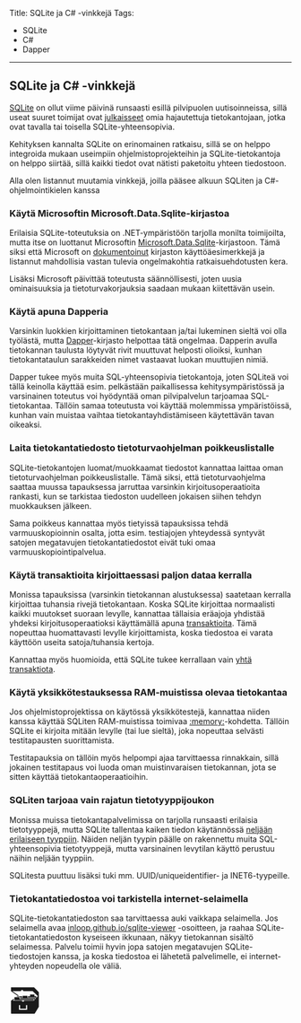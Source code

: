 Title: SQLite ja C# -vinkkejä
Tags: 
  - SQLite
  - C#
  - Dapper
---

## SQLite ja C# -vinkkejä

[SQLite](https://www.sqlite.org/index.html) on ollut viime päivinä runsaasti esillä pilvipuolen uutisoinneissa, sillä useat suuret toimijat ovat [julkaisseet](https://blog.cloudflare.com/introducing-d1/) omia hajautettuja tietokantojaan, jotka ovat tavalla tai toisella SQLite-yhteensopivia.

Kehityksen kannalta SQLite on erinomainen ratkaisu, sillä se on helppo integroida mukaan useimpiin ohjelmistoprojekteihin ja SQLite-tietokantoja on helppo siirtää, sillä kaikki tiedot ovat nätisti paketoitu yhteen tiedostoon.

Alla olen listannut muutamia vinkkejä, joilla pääsee alkuun SQLiten ja C#-ohjelmointikielen kanssa

### Käytä Microsoftin Microsoft.Data.Sqlite-kirjastoa

Erilaisia SQLite-toteutuksia on .NET-ympäristöön tarjolla monilta toimijoilta, mutta itse on luottanut Microsoftin [Microsoft.Data.Sqlite](https://www.nuget.org/packages/Microsoft.Data.Sqlite)-kirjastoon. Tämä siksi että Microsoft on [dokumentoinut](https://docs.microsoft.com/en-us/dotnet/standard/data/sqlite/?tabs=netcore-cli) kirjaston käyttöäesimerkkejä ja listannut mahdollisia vastan tulevia ongelmakohtia ratkaisuehdotusten kera.

Lisäksi Microsoft päivittää toteutusta säännöllisesti, joten uusia ominaisuuksia ja tietoturvakorjauksia saadaan mukaan kiitettävän usein.

### Käytä apuna Dapperia

Varsinkin luokkien kirjoittaminen tietokantaan ja/tai lukeminen sieltä voi olla työlästä, mutta [Dapper](https://github.com/DapperLib/Dapper)-kirjasto helpottaa tätä ongelmaa. Dapperin avulla tietokannan taulusta löytyvät rivit muuttuvat helposti olioiksi, kunhan tietokantataulun sarakkeiden nimet vastaavat luokan muuttujien nimiä.

Dapper tukee myös muita SQL-yhteensopivia tietokantoja, joten SQLiteä voi tällä keinolla käyttää esim. pelkästään paikallisessa kehitysympäristössä ja varsinainen toteutus voi hyödyntää oman pilvipalvelun tarjoamaa SQL-tietokantaa. Tällöin samaa toteutusta voi käyttää molemmissa ympäristöissä, kunhan vain muistaa vaihtaa tietokantayhdistämiseen käytettävän tavan oikeaksi.

### Laita tietokantatiedosto tietoturvaohjelman poikkeuslistalle

SQLite-tietokantojen luomat/muokkaamat tiedostot kannattaa laittaa oman tietoturvaohjelman poikkeuslistalle. Tämä siksi, että tietoturvaohjelma saattaa muussa tapauksessa jarruttaa varsinkin kirjoitusoperaatioita rankasti, kun se tarkistaa tiedoston uudelleen jokaisen siihen tehdyn muokkauksen jälkeen.

Sama poikkeus kannattaa myös tietyissä tapauksissa tehdä varmuuskopioinnin osalta, jotta esim. testiajojen yhteydessä syntyvät satojen megatavujen tietokantatiedostot eivät tuki omaa varmuuskopiointipalvelua.

### Käytä transaktioita kirjoittaessasi paljon dataa kerralla

Monissa tapauksissa (varsinkin tietokannan alustuksessa) saatetaan kerralla kirjoittaa tuhansia rivejä tietokantaan. Koska SQLite kirjoittaa normaalisti kaikki muutokset suoraan levylle, kannattaa tällaisia eräajoja yhdistää yhdeksi kirjoitusoperaatioksi käyttämällä apuna [transaktioita](https://docs.microsoft.com/en-us/dotnet/standard/data/sqlite/bulk-insert). Tämä nopeuttaa huomattavasti levylle kirjoittamista, koska tiedostoa ei varata käyttöön useita satoja/tuhansia kertoja.

Kannattaa myös huomioida, että SQLite tukee kerrallaan vain [yhtä transaktiota](https://docs.microsoft.com/en-us/dotnet/standard/data/sqlite/transactions#concurrency).

### Käytä yksikkötestauksessa RAM-muistissa olevaa tietokantaa

Jos ohjelmistoprojektissa on käytössä yksikkötestejä, kannattaa niiden kanssa käyttää SQLiten RAM-muistissa toimivaa [:memory:](https://docs.microsoft.com/en-us/dotnet/standard/data/sqlite/in-memory-databases)-kohdetta. Tällöin SQLite ei kirjoita mitään levylle (tai lue sieltä), joka nopeuttaa selvästi testitapausten suorittamista.

Testitapauksia on tällöin myös helpompi ajaa tarvittaessa rinnakkain, sillä jokainen testitapaus voi luoda oman muistinvaraisen tietokannan, jota se sitten käyttää tietokantaoperaatioihin.

### SQLiten tarjoaa vain rajatun tietotyyppijoukon

Monissa muissa tietokantapalvelimissa on tarjolla runsaasti erilaisia tietotyyppejä, mutta SQLite tallentaa kaiken tiedon käytännössä [neljään erilaiseen tyyppiin](https://www.sqlite.org/datatype3.html). Näiden neljän tyypin päälle on rakennettu muita SQL-yhteensopivia tietotyyppejä, mutta varsinainen levytilan käyttö perustuu näihin neljään tyyppiin.

SQLitesta puuttuu lisäksi tuki mm. UUID/uniqueidentifier- ja INET6-tyypeille.

### Tietokantatiedostoa voi tarkistella internet-selaimella

SQLite-tietokantatiedoston saa tarvittaessa auki vaikkapa selaimella. Jos selaimella avaa [inloop.github.io/sqlite-viewer](https://inloop.github.io/sqlite-viewer/) -osoitteen, ja raahaa SQLite-tietokantatiedoston kyseiseen ikkunaan, näkyy tietokannan sisältö selaimessa. Palvelu toimii hyvin jopa satojen megatavujen SQLite-tiedostojen kanssa, ja koska tiedostoa ei lähetetä palvelimelle, ei internet-yhteyden nopeudella ole väliä.

<span style="font-size:4em;">🗃️</span>
